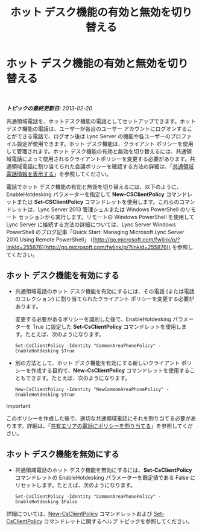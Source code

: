 ﻿---
title: ホット デスク機能の有効と無効を切り替える
TOCTitle: ホット デスク機能の有効と無効を切り替える
ms:assetid: 93a7fed6-f61a-4b41-9336-a8320afa87cf
ms:mtpsurl: https://technet.microsoft.com/ja-jp/library/JJ994057(v=OCS.15)
ms:contentKeyID: 52056654
ms.date: 05/19/2016
mtps_version: v=OCS.15
ms.translationtype: HT
---

# ホット デスク機能の有効と無効を切り替える

 

_**トピックの最終更新日:** 2013-02-20_

共通領域電話を、ホットデスク機能の電話としてセットアップできます。ホットデスク機能の電話は、ユーザーが各自のユーザー アカウントにログオンすることができる電話で、ログオン後は Lync Server の機能や各ユーザーのプロファイル設定が使用できます。ホット デスク機能は、クライアント ポリシーを使用して管理されます。ホット デスク機能の有効と無効を切り替えるには、共通領域電話によって使用されるクライアントポリシーを変更する必要があります。共通領域電話に割り当てられた会議ポリシーを確認する方法の詳細は、「[共通領域電話情報を表示する](lync-server-2013-view-common-area-phone-information.md)」を参照してください。

電話でホット デスク機能の有効と無効を切り替えるには、以下のように、EnableHotdesking パラメーターを指定して **New-CSClientPolicy** コマンドレットまたは **Set-CSClientPolicy** コマンドレットを使用します。これらのコマンドレットは、Lync Server 2013 管理シェルまたは Windows PowerShell のリモート セッションから実行します。リモートの Windows PowerShell を使用して Lync Server に接続する方法の詳細については、Lync Server Windows PowerShell のブログ記事「Quick Start: Managing Microsoft Lync Server 2010 Using Remote PowerShell」 ([http://go.microsoft.com/fwlink/p/?linkId=255876](http://go.microsoft.com/fwlink/p/?linkid=255876)) を参照してください。


## ホット デスク機能を有効にする

  - 共通領域電話のホット デスク機能を有効にするには、その電話 (または電話のコレクション) に割り当てられたクライアント ポリシーを変更する必要があります。
    
    変更する必要があるポリシーを識別した後で、EnableHotdesking パラメーターを True に設定した **Set-CsClientPolicy** コマンドレットを使用します。たとえば、次のようになります。
    
        Set-CsClientPolicy -Identity "CommonAreaPhonePolicy" - EnableHotdesking $True

  - 別の方法として、ホット デスク機能を有効にする新しいクライアント ポリシーを作成する目的で、**New-CsClientPolicy** コマンドレットを使用することもできます。たとえば、次のようになります。
    
        New-CsClientPolicy -Identity "NewCommonAreaPhonePolicy" - EnableHotdesking $True


> [!IMPORTANT]
> このポリシーを作成した後で、適切な共通領域電話にそれを割り当てる必要があります。詳細は、「<A href="lync-server-2013-assign-policies-to-a-common-area-phone.md">共有エリアの電話にポリシーを割り当てる</A>」を参照してください。



## ホット デスク機能を無効にする

  - 共通領域電話のホット デスク機能を無効にするには、**Set-CsClientPolicy** コマンドレットの EnableHotdesking パラメーターを既定値である False にリセットします。たとえば、次のようになります。
    
        Set-CsClientPolicy -Identity "CommonAreaPhonePolicy" - EnableHotdesking $False

詳細については、[New-CsClientPolicy](new-csclientpolicy.md) コマンドレットおよび [Set-CsClientPolicy](set-csclientpolicy.md) コマンドレットに関するヘルプ トピックを参照してください。

